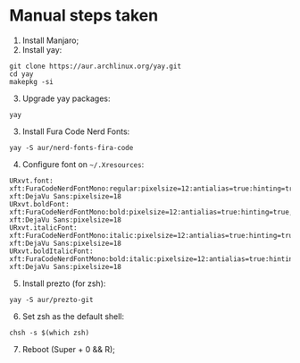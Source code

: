 # Manual steps taken

1. Install Manjaro;
2. Install yay:
```
git clone https://aur.archlinux.org/yay.git
cd yay
makepkg -si
```
3. Upgrade yay packages:
```
yay
```
3. Install Fura Code Nerd Fonts:
```
yay -S aur/nerd-fonts-fira-code
```
4. Configure font on `~/.Xresources`:
```
URxvt.font: xft:FuraCodeNerdFontMono:regular:pixelsize=12:antialias=true:hinting=true, xft:DejaVu Sans:pixelsize=18
URxvt.boldFont: xft:FuraCodeNerdFontMono:bold:pixelsize=12:antialias=true:hinting=true, xft:DejaVu Sans:pixelsize=18
URxvt.italicFont: xft:FuraCodeNerdFontMono:italic:pixelsize=12:antialias=true:hinting=true, xft:DejaVu Sans:pixelsize=18
URxvt.boldItalicFont: xft:FuraCodeNerdFontMono:bold:italic:pixelsize=12:antialias=true:hinting=true, xft:DejaVu Sans:pixelsize=18
```
5. Install prezto (for zsh):
```
yay -S aur/prezto-git
```
6. Set zsh as the default shell:
```
chsh -s $(which zsh)
```
7. Reboot (Super + 0 && R);
